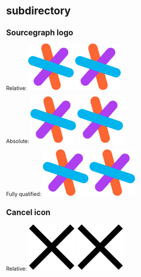 # subdirectory

## Sourcegraph logo

Relative:
![](../img/sg.png)
<img src="../img/sg.png" />

Absolute:
![](/img/sg.png)
<img src="/img/sg.png" />

Fully qualified:
![](https://github.com/sgtest/markdown-images/raw/master/img/sg.png)
<img src="https://github.com/sgtest/markdown-images/raw/master/img/sg.png" />


## Cancel icon

Relative:
![](img/sg.png)
<img src="img/sg.png" />
